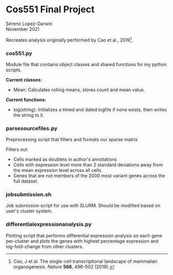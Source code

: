 # Cos551 Final Project

Sereno Lopez-Darwin \
November 2021

Recreates analysis originally performed by Cao et al., 2019[^1].

### cos551.py

Module file that contains object classes and shared functions for my 
python scripts. 

**Current classes:** 
- Mean: Calculates rolling means, stores count and mean value.

**Current functions:**
- log(string): Initializes a timed and dated logfile if none exists, 
then writes the string to it.

### parsesourcefiles.py

Preprocessing script that filters and formats our sparse matrix. 

Filters out:

- Cells marked as doublets in author's annotations
- Cells with expression level more than 2 standard deviations 
away from the mean expression level across all cells.
- Genes that are not members of the 2000 most variant genes across 
the full dataset.

### jobsubmission.sh

Job submission script for use with SLURM. Should be modified
based on user's cluster system.

### differentialexpressionanalysis.py

Plotting script that performs differential expression analysis on 
each gene per-cluster and plots the genes with highest percentage
expression and log-fold-change from other clusters.

[^1]: Cao, J et al. The single-cell transcriptional landscape of 
mammalian organogenesis. *Nature* **566**, 496–502 (2019).